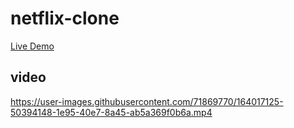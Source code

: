 # netflix-clone

[Live Demo](https://netflix-clone-ff2d9.web.app/)

## video

https://user-images.githubusercontent.com/71869770/164017125-50394148-1e95-40e7-8a45-ab5a369f0b6a.mp4

